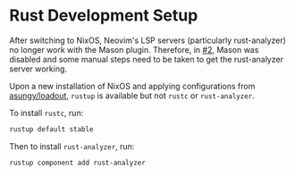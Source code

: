 # Rust Development Setup

After switching to NixOS, Neovim's LSP servers (particularly rust-analyzer) no
longer work with the Mason plugin. Therefore, in
[#2](https://github.com/asungy/loadout/pull/2), Mason was disabled and some
manual steps need to be taken to get the rust-analyzer server working.

Upon a new installation of NixOS and applying configurations from
[asungy/loadout](https://github.com/asungy/loadout.git), `rustup` is available
but not `rustc` or `rust-analyzer`.

To install `rustc`, run:
```bash
rustup default stable
```

Then to install `rust-analyzer`, run:
```bash
rustup component add rust-analyzer
```
